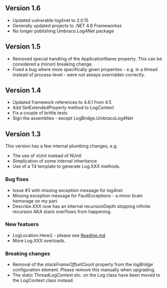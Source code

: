 ## Version 1.6

  - Updated vulnerable log4net to 2.0.15
  - Generally updated projects to .NET 4.8 Frameworkss
  - No longer publishing Umbraco.Log4Net package 

## Version 1.5

  - Removed special handling of the ApplicationName property. This can be considered a (minor) breaking change.
  - Fixed a bug where more specifically given properties - e.g. in a thread instead of process-level - were not always overridden correctly.

## Version 1.4

  - Updated framework references to 4.6.1 from 4.5
  - Add SetExtendedProperty method to LogContext
  - Fix a couple of brittle tests
  - Sign the assemblies - except LogBridge.UmbracoLog4Net

## Version 1.3

This version has a few internal plumbing changes, e.g.

  - The use of xUnit instead of NUnit
  - Simplication of some internal inheritance
  - Use of a T4 template to generate Log.XXX methods.

### Bug fixes

  - Issue #3 with missing exception message for log4net
  - Missing exception message for FaultExceptions - a minor brain hemorage on my part. 
  - Describe.XXX now has an internal recursionDepth stopping infinite recursion AKA stack overflows from happening.

### New featuers

  - LogLocation.Here() - please see <a href="Readme.md">Readme.md</a>
  - More Log.XXX overloads.

### Breaking changes

  - Removal of the *stackFrameOffsetCount* property from the *logBridge* configuration element. Please remove this manually when upgrading.
  - The static ThreadLogContext etc. on the Log class have been moved to the LogContext class instead.
